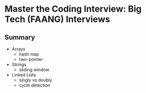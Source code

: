 # Master the Coding Interview: Big Tech (FAANG) Interviews

## Summary

- Arrays
  - hash map
  - two-pointer
- Strings
  - sliding window
- Linked Lists
  - singly vs doubly
  - cycle detection